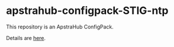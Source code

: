 # apstrahub-configpack-STIG-ntp

This repository is an ApstraHub ConfigPack.

Details are [here](pack/README.md).

